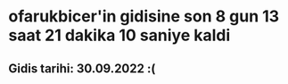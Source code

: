 # ofarukbicer'in gidisine son 8 gun 13 saat 21 dakika 10 saniye kaldi

## Gidis tarihi: 30.09.2022 :(